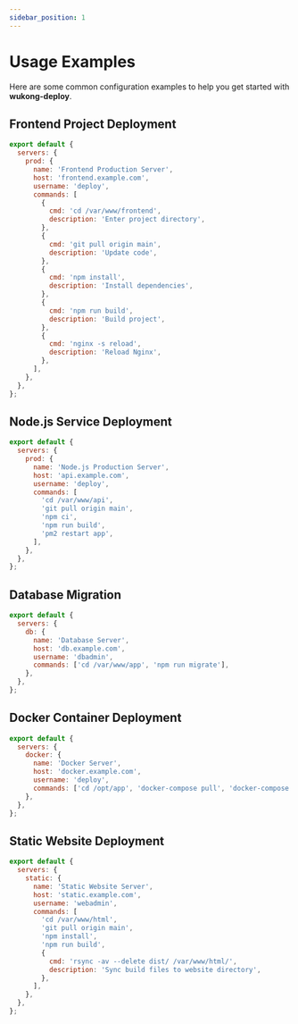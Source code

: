 ```yaml
---
sidebar_position: 1
---
```


# Usage Examples

Here are some common configuration examples to help you get started with **wukong-deploy**.

## Frontend Project Deployment

```javascript
export default {
  servers: {
    prod: {
      name: 'Frontend Production Server',
      host: 'frontend.example.com',
      username: 'deploy',
      commands: [
        {
          cmd: 'cd /var/www/frontend',
          description: 'Enter project directory',
        },
        {
          cmd: 'git pull origin main',
          description: 'Update code',
        },
        {
          cmd: 'npm install',
          description: 'Install dependencies',
        },
        {
          cmd: 'npm run build',
          description: 'Build project',
        },
        {
          cmd: 'nginx -s reload',
          description: 'Reload Nginx',
        },
      ],
    },
  },
};
```

## Node.js Service Deployment

```javascript
export default {
  servers: {
    prod: {
      name: 'Node.js Production Server',
      host: 'api.example.com',
      username: 'deploy',
      commands: [
        'cd /var/www/api',
        'git pull origin main',
        'npm ci',
        'npm run build',
        'pm2 restart app',
      ],
    },
  },
};
```

## Database Migration

```javascript
export default {
  servers: {
    db: {
      name: 'Database Server',
      host: 'db.example.com',
      username: 'dbadmin',
      commands: ['cd /var/www/app', 'npm run migrate'],
    },
  },
};
```

## Docker Container Deployment

```javascript
export default {
  servers: {
    docker: {
      name: 'Docker Server',
      host: 'docker.example.com',
      username: 'deploy',
      commands: ['cd /opt/app', 'docker-compose pull', 'docker-compose up -d'],
    },
  },
};
```

## Static Website Deployment

```javascript
export default {
  servers: {
    static: {
      name: 'Static Website Server',
      host: 'static.example.com',
      username: 'webadmin',
      commands: [
        'cd /var/www/html',
        'git pull origin main',
        'npm install',
        'npm run build',
        {
          cmd: 'rsync -av --delete dist/ /var/www/html/',
          description: 'Sync build files to website directory',
        },
      ],
    },
  },
};
```
